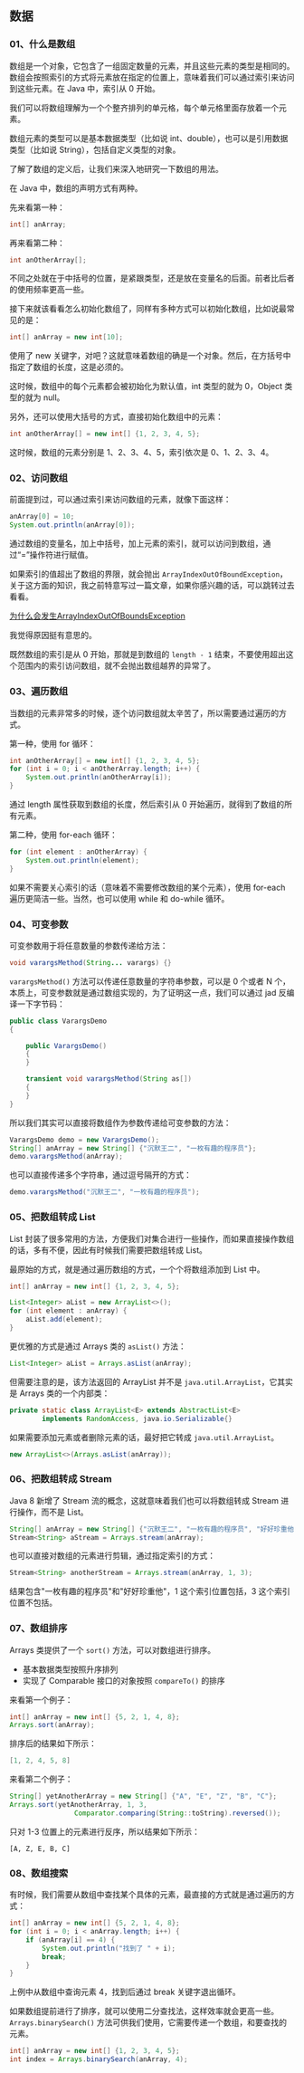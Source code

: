 ## 数据

### 01、什么是数组

数组是一个对象，它包含了一组固定数量的元素，并且这些元素的类型是相同的。数组会按照索引的方式将元素放在指定的位置上，意味着我们可以通过索引来访问到这些元素。在 Java 中，索引从 0 开始。

我们可以将数组理解为一个个整齐排列的单元格，每个单元格里面存放着一个元素。

数组元素的类型可以是基本数据类型（比如说 int、double），也可以是引用数据类型（比如说 String），包括自定义类型的对象。

了解了数组的定义后，让我们来深入地研究一下数组的用法。

在 Java 中，数组的声明方式有两种。

先来看第一种：

```java
int[] anArray;
```

再来看第二种：

```java
int anOtherArray[];
```

不同之处就在于中括号的位置，是紧跟类型，还是放在变量名的后面。前者比后者的使用频率更高一些。

接下来就该看看怎么初始化数组了，同样有多种方式可以初始化数组，比如说最常见的是：

```java
int[] anArray = new int[10];
```

使用了 new 关键字，对吧？这就意味着数组的确是一个对象。然后，在方括号中指定了数组的长度，这是必须的。

这时候，数组中的每个元素都会被初始化为默认值，int 类型的就为 0，Object 类型的就为 null。

另外，还可以使用大括号的方式，直接初始化数组中的元素：

```java
int anOtherArray[] = new int[] {1, 2, 3, 4, 5};
```

这时候，数组的元素分别是 1、2、3、4、5，索引依次是 0、1、2、3、4。

### 02、访问数组

前面提到过，可以通过索引来访问数组的元素，就像下面这样：

```java
anArray[0] = 10;
System.out.println(anArray[0]);
```

通过数组的变量名，加上中括号，加上元素的索引，就可以访问到数组，通过“=”操作符进行赋值。

如果索引的值超出了数组的界限，就会抛出 `ArrayIndexOutOfBoundException`，关于这方面的知识，我之前特意写过一篇文章，如果你感兴趣的话，可以跳转过去看看。

[为什么会发生ArrayIndexOutOfBoundsException](https://mp.weixin.qq.com/s/TRyVTQqMGmqs4lmHtsgRuw)

我觉得原因挺有意思的。

既然数组的索引是从 0 开始，那就是到数组的 `length - 1` 结束，不要使用超出这个范围内的索引访问数组，就不会抛出数组越界的异常了。 

### 03、遍历数组

当数组的元素非常多的时候，逐个访问数组就太辛苦了，所以需要通过遍历的方式。

第一种，使用 for 循环：

```java
int anOtherArray[] = new int[] {1, 2, 3, 4, 5};
for (int i = 0; i < anOtherArray.length; i++) {
    System.out.println(anOtherArray[i]);
}
```

通过 length 属性获取到数组的长度，然后索引从 0 开始遍历，就得到了数组的所有元素。

第二种，使用 for-each 循环：

```java
for (int element : anOtherArray) {
    System.out.println(element);
}
```

如果不需要关心索引的话（意味着不需要修改数组的某个元素），使用 for-each 遍历更简洁一些。当然，也可以使用 while 和 do-while 循环。

### 04、可变参数

可变参数用于将任意数量的参数传递给方法：

```java
void varargsMethod(String... varargs) {}
```

`varargsMethod()` 方法可以传递任意数量的字符串参数，可以是 0 个或者 N 个，本质上，可变参数就是通过数组实现的，为了证明这一点，我们可以通过 jad 反编译一下字节码：

```java
public class VarargsDemo
{

    public VarargsDemo()
    {
    }

    transient void varargsMethod(String as[])
    {
    }
}
```

所以我们其实可以直接将数组作为参数传递给可变参数的方法：

```java
VarargsDemo demo = new VarargsDemo();
String[] anArray = new String[] {"沉默王二", "一枚有趣的程序员"};
demo.varargsMethod(anArray);
```

也可以直接传递多个字符串，通过逗号隔开的方式：

```java
demo.varargsMethod("沉默王二", "一枚有趣的程序员");
```

### 05、把数组转成 List

List 封装了很多常用的方法，方便我们对集合进行一些操作，而如果直接操作数组的话，多有不便，因此有时候我们需要把数组转成 List。

最原始的方式，就是通过遍历数组的方式，一个个将数组添加到 List 中。

```java
int[] anArray = new int[] {1, 2, 3, 4, 5};

List<Integer> aList = new ArrayList<>();
for (int element : anArray) {
    aList.add(element);
}
```

更优雅的方式是通过 Arrays 类的 `asList()` 方法：

```java
List<Integer> aList = Arrays.asList(anArray);
```

但需要注意的是，该方法返回的 ArrayList 并不是 `java.util.ArrayList`，它其实是  Arrays 类的一个内部类：

```java
private static class ArrayList<E> extends AbstractList<E>
        implements RandomAccess, java.io.Serializable{}
```

如果需要添加元素或者删除元素的话，最好把它转成 `java.util.ArrayList`。

```java
new ArrayList<>(Arrays.asList(anArray));
```

### 06、把数组转成 Stream

Java 8 新增了 Stream 流的概念，这就意味着我们也可以将数组转成 Stream 进行操作，而不是 List。

```java
String[] anArray = new String[] {"沉默王二", "一枚有趣的程序员", "好好珍重他"};
Stream<String> aStream = Arrays.stream(anArray);
```

也可以直接对数组的元素进行剪辑，通过指定索引的方式：

```java
Stream<String> anotherStream = Arrays.stream(anArray, 1, 3);
```

结果包含"一枚有趣的程序员"和"好好珍重他"，1 这个索引位置包括，3 这个索引位置不包括。

### 07、数组排序

Arrays 类提供了一个 `sort()` 方法，可以对数组进行排序。

- 基本数据类型按照升序排列
- 实现了 Comparable 接口的对象按照 `compareTo()` 的排序

来看第一个例子：

```java
int[] anArray = new int[] {5, 2, 1, 4, 8};
Arrays.sort(anArray);
```

排序后的结果如下所示：

```java
[1, 2, 4, 5, 8]
```

来看第二个例子：

```java
String[] yetAnotherArray = new String[] {"A", "E", "Z", "B", "C"};
Arrays.sort(yetAnotherArray, 1, 3,
                Comparator.comparing(String::toString).reversed());
```

只对 1-3 位置上的元素进行反序，所以结果如下所示：

```
[A, Z, E, B, C]
```

### 08、数组搜索

有时候，我们需要从数组中查找某个具体的元素，最直接的方式就是通过遍历的方式：

```java
int[] anArray = new int[] {5, 2, 1, 4, 8};
for (int i = 0; i < anArray.length; i++) {
    if (anArray[i] == 4) {
        System.out.println("找到了 " + i);
        break;
    }
}
```

上例中从数组中查询元素 4，找到后通过 break 关键字退出循环。

如果数组提前进行了排序，就可以使用二分查找法，这样效率就会更高一些。`Arrays.binarySearch()` 方法可供我们使用，它需要传递一个数组，和要查找的元素。

```java
int[] anArray = new int[] {1, 2, 3, 4, 5};
int index = Arrays.binarySearch(anArray, 4);
```